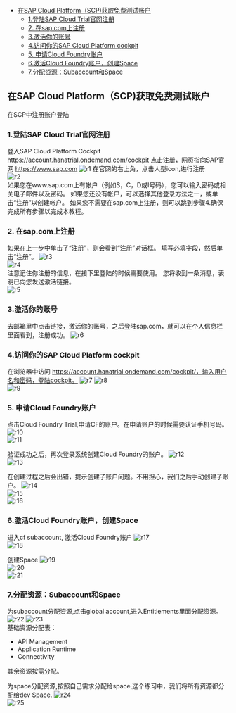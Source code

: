<!-- TOC -->

- [在SAP Cloud Platform（SCP)获取免费测试账户](#%E5%9C%A8SAP-Cloud-PlatformSCP%E8%8E%B7%E5%8F%96%E5%85%8D%E8%B4%B9%E6%B5%8B%E8%AF%95%E8%B4%A6%E6%88%B7)
  - [1.登陆SAP Cloud Trial官网注册](#1%E7%99%BB%E9%99%86SAP-Cloud-Trial%E5%AE%98%E7%BD%91%E6%B3%A8%E5%86%8C)
  - [2. 在sap.com上注册](#2-%E5%9C%A8sapcom%E4%B8%8A%E6%B3%A8%E5%86%8C)
  - [3.激活你的账号](#3%E6%BF%80%E6%B4%BB%E4%BD%A0%E7%9A%84%E8%B4%A6%E5%8F%B7)
  - [4.访问你的SAP Cloud Platform cockpit](#4%E8%AE%BF%E9%97%AE%E4%BD%A0%E7%9A%84SAP-Cloud-Platform-cockpit)
  - [5. 申请Cloud Foundry账户](#5-%E7%94%B3%E8%AF%B7Cloud-Foundry%E8%B4%A6%E6%88%B7)
  - [6.激活Cloud Foundry账户，创建Space](#6%E6%BF%80%E6%B4%BBCloud-Foundry%E8%B4%A6%E6%88%B7%E5%88%9B%E5%BB%BASpace)
  - [7.分配资源：Subaccount和Space](#7%E5%88%86%E9%85%8D%E8%B5%84%E6%BA%90Subaccount%E5%92%8CSpace)

<!-- /TOC -->
## 在SAP Cloud Platform（SCP)获取免费测试账户
在SCP中注册账户登陆
### 1.登陆SAP Cloud Trial官网注册 
登入SAP Cloud Platform Cockpit https://account.hanatrial.ondemand.com/cockpit 点击注册，网页指向SAP官网 https://www.sap.com 
![r1](./img/r1.png)
在官网的右上角，点击人型icon,进行注册  
![r2](./img/r2.png)    
如果您在www.sap.com上有帐户（例如S，C，D或I号码），您可以输入密码或相关电子邮件以及密码。 如果您还没有帐户，可以选择其他登录方法之一，或单击“注册”以创建帐户。
如果您不需要在sap.com上注册，则可以跳到步骤4.确保完成所有步骤以完成本教程。

### 2. 在sap.com上注册
如果在上一步中单击了“注册”，则会看到“注册”对话框。 填写必填字段，然后单击“注册”。
![r3](./img/r3.png)    
![r4](./img/r4.png)    
注意记住你注册的信息，在接下里登陆的时候需要使用。
您将收到一条消息，表明已向您发送激活链接。  
![r5](./img/r5.png)    

### 3.激活你的账号
去邮箱里中点击链接，激活你的账号，之后登陆sap.com，就可以在个人信息栏里面看到，注册成功。
![r6](./img/r6.png)    


### 4.访问你的SAP Cloud Platform cockpit 
在浏览器中访问 https://account.hanatrial.ondemand.com/cockpit/，输入用户名和密码，登陆cockpit。
![r7](./img/r7.png)
![r8](./img/r8.png)   
![r9](./img/r9.png)    

### 5. 申请Cloud Foundry账户
点击Cloud Foundry Trial,申请CF的账户。在申请账户的时候需要认证手机号码。
![r10](./img/r10.png)    
![r11](./img/r11.png)    

验证成功之后，再次登录系统创建Cloud Foundry的账户。
![r12](./img/r12.png)    
![r13](./img/r13.png)

在创建过程之后会出错，提示创建子账户问题。不用担心，我们之后手动创建子账户。
![r14](./img/r14.png)    
![r15](./img/r15.png)    
![r16](./img/r16.png)    


### 6.激活Cloud Foundry账户，创建Space
进入cf subaccount, 激活Cloud Foundry账户
![r17](./img/r17.png)    
![r18](./img/r18.png)  

创建Space
![r19](./img/r19.png)    
![r20](./img/r20.png)    
![r21](./img/r21.png)    


### 7.分配资源：Subaccount和Space
为subaccount分配资源,点击global account,进入Entitlements里面分配资源。
![r22](./img/r22.png)
![r23](./img/r23.png)    
基础资源分配表：
- API Management
- Application Runtime  
- Connectivity  

其余资源按需分配。

为space分配资源,按照自己需求分配给space,这个练习中，我们将所有资源都分配给dev Space.
![r24](./img/r24.png)    
![r25](./img/r25.png)    

